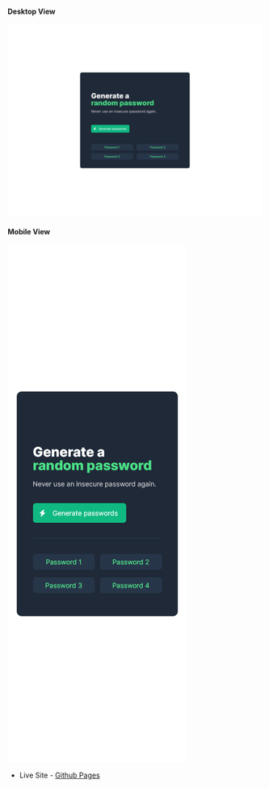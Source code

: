 #### Desktop View

<img src="./images/password-desktop.png" alt="Desktop View">

#### Mobile View

<img src="./images/password-mobile.png" alt="Mobile View">

- Live Site - [Github Pages](https://thaykrgl.github.io/scrimba-mini-projects/password-generator/)
